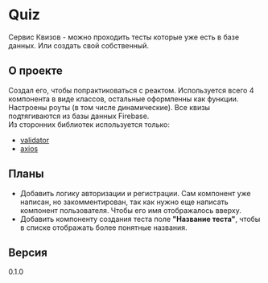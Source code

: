 # Quiz

Сервис Квизов - можно проходить тесты которые уже есть в базе данных. Или создать свой собственный.

## О проекте

Создал его, чтобы попрактиковаться с реактом. Используется всего 4 компонента в виде классов, остальные оформленны как функции.
Настроены роуты (в том числе динамические). Все квизы подтягиваются из базы данных Firebase.  
Из сторонних библиотек используется только:

- [validator](https://www.npmjs.com/package/validator)
- [axios](https://www.npmjs.com/package/axios)

## Планы

- Добавить логику авторизации и регистрации. Сам компонент уже написан, но закомментирован, так как нужно еще написать компонент пользователя. Чтобы его имя отображалось вверху.
- Добавить компоненту создания теста поле **"Название теста"**, чтобы в списке отображать более понятные названия.

## Версия

0.1.0
